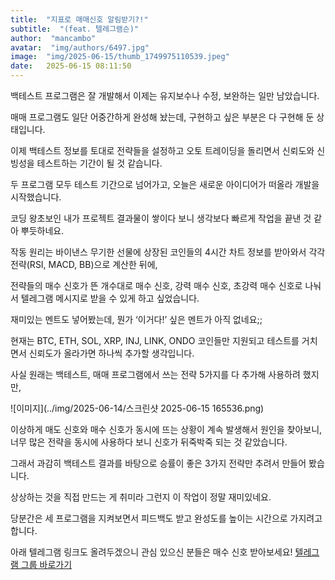 ```yaml
---
title:  "지표로 매매신호 알림받기?!"
subtitle:  "(feat. 텔레그램슨)"
author:  "mancambo"
avatar:  "img/authors/6497.jpg"
image:  "img/2025-06-15/thumb_1749975110539.jpeg"
date:   2025-06-15 08:11:50
---
```


백테스트 프로그램은 잘 개발해서
이제는 유지보수나 수정, 보완하는 일만 남았습니다.

매매 프로그램도 일단 어중간하게 완성해 놨는데,
구현하고 싶은 부분은 다 구현해 둔 상태입니다.

이제 백테스트 정보를 토대로 전략들을 설정하고
오토 트레이딩을 돌리면서
신뢰도와 신빙성을 테스트하는 기간이 될 것 같습니다.

두 프로그램 모두 테스트 기간으로 넘어가고,
오늘은 새로운 아이디어가 떠올라 개발을 시작했습니다.

코딩 왕초보인 내가 프로젝트 결과물이 쌓이다 보니
생각보다 빠르게 작업을 끝낸 것 같아 뿌듯하네요.

작동 원리는 바이낸스 무기한 선물에 상장된
코인들의 4시간 차트 정보를 받아와서
각각 전략(RSI, MACD, BB)으로 계산한 뒤에,

전략들의 매수 신호가 뜬 개수대로
매수 신호, 강력 매수 신호, 초강력 매수 신호로 나눠서
텔레그램 메시지로 받을 수 있게 하고 싶었습니다.

재미있는 멘트도 넣어봤는데,
뭔가 ‘이거다!’ 싶은 멘트가 아직 없네요;;

현재는 BTC, ETH, SOL, XRP, INJ, LINK, ONDO 코인들만 지원되고
테스트를 거치면서 신뢰도가 올라가면 하나씩 추가할 생각입니다.

사실 원래는 백테스트, 매매 프로그램에서 쓰는 전략 5가지를 다 추가해
사용하려 했지만,

![이미지](../img/2025-06-14/스크린샷 2025-06-15 165536.png)

이상하게 매도 신호와 매수 신호가 동시에 뜨는 상황이 계속 발생해서
원인을 찾아보니, 너무 많은 전략을 동시에 사용하다 보니 신호가 뒤죽박죽 되는 것 같았습니다.

그래서 과감히 백테스트 결과를 바탕으로
승률이 좋은 3가지 전략만 추려서 만들어 봤습니다.

상상하는 것을 직접 만드는 게 취미라 그런지
이 작업이 정말 재미있네요.

당분간은 세 프로그램을 지켜보면서
피드백도 받고 완성도를 높이는 시간으로 가지려고 합니다.

아래 텔레그램 링크도 올려두겠으니
관심 있으신 분들은 매수 신호 받아보세요!
<a href="https://t.me/+EnX__qckmi9hYjRl" target="_blank" rel="noopener noreferrer">텔레그램 그룹 바로가기</a>